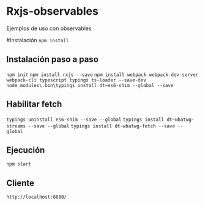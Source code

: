 # Rxjs-observables

Ejemplos de uso con observables

#Instalación
`npm install`

## Instalación paso a paso
`npm init`
`npm install rxjs --save`
`npm install webpack webpack-dev-server webpack-cli typescript typings ts-loader --save-dev`
`node_modules\.bin\typings install dt~es6-shim --global --save`

## Habilitar fetch
`typings uninstall es6-shim --save --global`
`typings install dt~whatwg-streams --save --global`
`typings install dt~whatwg-fetch --save --global`

## Ejecución
`npm start`

## Cliente
`http://localhost:8080/`

